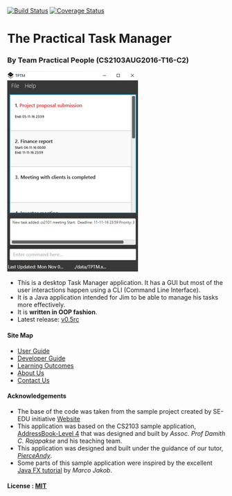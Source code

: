 [![Build Status](https://travis-ci.org/CS2103AUG2016-T16-C2/main.svg?branch=v0.3)](https://travis-ci.org/CS2103AUG2016-T16-C2/main)
[![Coverage Status](https://coveralls.io/repos/github/CS2103AUG2016-T16-C2/main/badge.svg?branch=v0.4)](https://coveralls.io/github/CS2103AUG2016-T16-C2/main?branch=v0.4)

# The Practical Task Manager
### By Team Practical People (CS2103AUG2016-T16-C2)
![Image of UI](https://github.com/AnniyaB/main/blob/master/docs/images/Ui.png)

* This is a desktop Task Manager application. It has a GUI but most of the user interactions happen using 
  a CLI (Command Line Interface).
* It is a Java application intended for Jim to be able to manage his tasks more effectively.
* It is **written in OOP fashion**.
* Latest release: [v0.5rc](https://github.com/CS2103AUG2016-T16-C2/main/releases/tag/v0.5rc)

  
#### Site Map
* [User Guide](docs/UserGuide.md) 
* [Developer Guide](docs/DeveloperGuide.md) 
* [Learning Outcomes](docs/LearningOutcomes.md) 
* [About Us](docs/AboutUs.md)
* [Contact Us](docs/ContactUs.md)


#### Acknowledgements

* The base of the code was taken from the sample project created by SE-EDU initiative
  [Website](https://github.com/se-edu/)
* This application was based on the CS2103 sample application, [AddressBook-Level 4](https://github.com/nus-cs2103-AY1617S1/addressbook-level4) that was designed and built by *Assoc. Prof Damith C. Rajapakse* and his teaching team.
* This application was designed and built under the guidance of our tutor, *[PierceAndy](https://github.com/PierceAndy)*.
* Some parts of this sample application were inspired by the excellent 
  [Java FX tutorial](http://code.makery.ch/library/javafx-8-tutorial/) by *Marco Jakob*.


#### License : [MIT](LICENSE)

